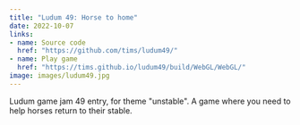 ```yaml
---
title: "Ludum 49: Horse to home"
date: 2022-10-07
links:
- name: Source code
  href: "https://github.com/tims/ludum49/"
- name: Play game
  href: "https://tims.github.io/ludum49/build/WebGL/WebGL/"
image: images/ludum49.jpg
---
```


Ludum game jam 49 entry, for theme "unstable". A game where you need to help horses return to their stable.
